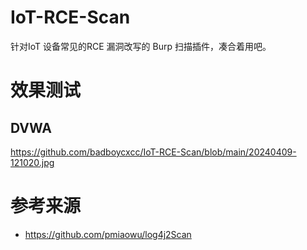 # IoT-RCE-Scan
针对IoT 设备常见的RCE 漏洞改写的 Burp 扫描插件，凑合着用吧。 


# 效果测试
## DVWA 

https://github.com/badboycxcc/IoT-RCE-Scan/blob/main/20240409-121020.jpg



# 参考来源
- https://github.com/pmiaowu/log4j2Scan 
